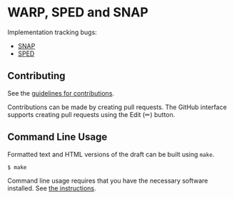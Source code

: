 <!-- regenerate: off (set to off if you edit this file) -->

# WARP, SPED and SNAP

Implementation tracking bugs:
* [SNAP](https://issues.webrtc.org/issues/426480601)
* [SPED](https://issues.webrtc.org/issues/367395350)

## Contributing

See the
[guidelines for contributions](https://github.com/fippo/warp-snap-sped/blob/main/CONTRIBUTING.md).

Contributions can be made by creating pull requests.
The GitHub interface supports creating pull requests using the Edit (✏) button.


## Command Line Usage

Formatted text and HTML versions of the draft can be built using `make`.

```sh
$ make
```

Command line usage requires that you have the necessary software installed.  See
[the instructions](https://github.com/martinthomson/i-d-template/blob/main/doc/SETUP.md).

